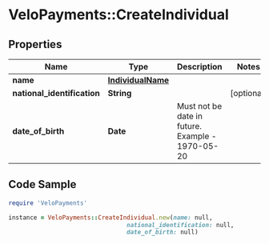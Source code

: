 # VeloPayments::CreateIndividual

## Properties

Name | Type | Description | Notes
------------ | ------------- | ------------- | -------------
**name** | [**IndividualName**](IndividualName.md) |  | 
**national_identification** | **String** |  | [optional] 
**date_of_birth** | **Date** | Must not be date in future. Example - 1970-05-20 | 

## Code Sample

```ruby
require 'VeloPayments'

instance = VeloPayments::CreateIndividual.new(name: null,
                                 national_identification: null,
                                 date_of_birth: null)
```


